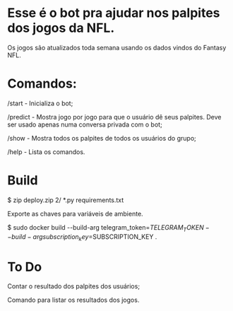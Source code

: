 # Esse é o bot pra ajudar nos palpites dos jogos da NFL.
Os jogos são atualizados toda semana usando os dados vindos do Fantasy NFL.

# Comandos:
/start - Inicializa o bot;

/predict - Mostra jogo por jogo para que o usuário dê seus palpites. Deve ser usado apenas numa conversa privada com o bot;

/show - Mostra todos os palpites de todos os usuários do grupo;

/help - Lista os comandos.

# Build

$ zip deploy.zip 2/ *.py requirements.txt 

Exporte as chaves para variáveis de ambiente.

$ sudo docker build --build-arg telegram_token=$TELEGRAM_TOKEN --build-arg subscription_key=$SUBSCRIPTION_KEY .



# To Do
Contar o resultado dos palpites dos usuários;

Comando para listar os resultados dos jogos.

